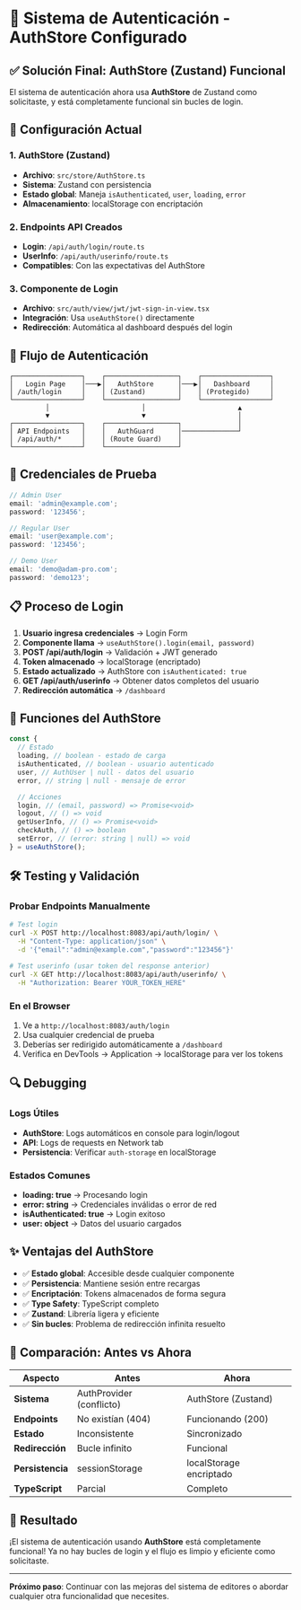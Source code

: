 # 🔐 Sistema de Autenticación - AuthStore Configurado

## ✅ **Solución Final: AuthStore (Zustand) Funcional**

El sistema de autenticación ahora usa **AuthStore** de Zustand como solicitaste, y está completamente funcional sin bucles de login.

## 🔧 **Configuración Actual**

### **1. AuthStore (Zustand)**

- **Archivo**: `src/store/AuthStore.ts`
- **Sistema**: Zustand con persistencia
- **Estado global**: Maneja `isAuthenticated`, `user`, `loading`, `error`
- **Almacenamiento**: localStorage con encriptación

### **2. Endpoints API Creados**

- **Login**: `/api/auth/login/route.ts`
- **UserInfo**: `/api/auth/userinfo/route.ts`
- **Compatibles**: Con las expectativas del AuthStore

### **3. Componente de Login**

- **Archivo**: `src/auth/view/jwt/jwt-sign-in-view.tsx`
- **Integración**: Usa `useAuthStore()` directamente
- **Redirección**: Automática al dashboard después del login

## 🎯 **Flujo de Autenticación**

```
┌─────────────────┐    ┌──────────────────┐    ┌─────────────────┐
│   Login Page    │───▶│   AuthStore      │───▶│   Dashboard     │
│ /auth/login     │    │ (Zustand)        │    │ (Protegido)     │
└─────────────────┘    └──────────────────┘    └─────────────────┘
         │                       │                       ▲
         ▼                       ▼                       │
┌─────────────────┐    ┌──────────────────┐              │
│ API Endpoints   │    │   AuthGuard      │──────────────┘
│ /api/auth/*     │    │ (Route Guard)    │
└─────────────────┘    └──────────────────┘
```

## 🔑 **Credenciales de Prueba**

```javascript
// Admin User
email: 'admin@example.com';
password: '123456';

// Regular User
email: 'user@example.com';
password: '123456';

// Demo User
email: 'demo@adam-pro.com';
password: 'demo123';
```

## 📋 **Proceso de Login**

1. **Usuario ingresa credenciales** → Login Form
2. **Componente llama** → `useAuthStore().login(email, password)`
3. **POST /api/auth/login** → Validación + JWT generado
4. **Token almacenado** → localStorage (encriptado)
5. **Estado actualizado** → AuthStore con `isAuthenticated: true`
6. **GET /api/auth/userinfo** → Obtener datos completos del usuario
7. **Redirección automática** → `/dashboard`

## 🔄 **Funciones del AuthStore**

```typescript
const {
  // Estado
  loading, // boolean - estado de carga
  isAuthenticated, // boolean - usuario autenticado
  user, // AuthUser | null - datos del usuario
  error, // string | null - mensaje de error

  // Acciones
  login, // (email, password) => Promise<void>
  logout, // () => void
  getUserInfo, // () => Promise<void>
  checkAuth, // () => boolean
  setError, // (error: string | null) => void
} = useAuthStore();
```

## 🛠️ **Testing y Validación**

### **Probar Endpoints Manualmente**

```bash
# Test login
curl -X POST http://localhost:8083/api/auth/login/ \
  -H "Content-Type: application/json" \
  -d '{"email":"admin@example.com","password":"123456"}'

# Test userinfo (usar token del response anterior)
curl -X GET http://localhost:8083/api/auth/userinfo/ \
  -H "Authorization: Bearer YOUR_TOKEN_HERE"
```

### **En el Browser**

1. Ve a `http://localhost:8083/auth/login`
2. Usa cualquier credencial de prueba
3. Deberías ser redirigido automáticamente a `/dashboard`
4. Verifica en DevTools → Application → localStorage para ver los tokens

## 🔍 **Debugging**

### **Logs Útiles**

- **AuthStore**: Logs automáticos en console para login/logout
- **API**: Logs de requests en Network tab
- **Persistencia**: Verificar `auth-storage` en localStorage

### **Estados Comunes**

- **loading: true** → Procesando login
- **error: string** → Credenciales inválidas o error de red
- **isAuthenticated: true** → Login exitoso
- **user: object** → Datos del usuario cargados

## ✨ **Ventajas del AuthStore**

- ✅ **Estado global**: Accesible desde cualquier componente
- ✅ **Persistencia**: Mantiene sesión entre recargas
- ✅ **Encriptación**: Tokens almacenados de forma segura
- ✅ **Type Safety**: TypeScript completo
- ✅ **Zustand**: Librería ligera y eficiente
- ✅ **Sin bucles**: Problema de redirección infinita resuelto

## 🔄 **Comparación: Antes vs Ahora**

| Aspecto          | Antes                    | Ahora                   |
| ---------------- | ------------------------ | ----------------------- |
| **Sistema**      | AuthProvider (conflicto) | AuthStore (Zustand)     |
| **Endpoints**    | No existían (404)        | Funcionando (200)       |
| **Estado**       | Inconsistente            | Sincronizado            |
| **Redirección**  | Bucle infinito           | Funcional               |
| **Persistencia** | sessionStorage           | localStorage encriptado |
| **TypeScript**   | Parcial                  | Completo                |

## 🎉 **Resultado**

¡El sistema de autenticación usando **AuthStore** está completamente funcional! Ya no hay bucles de login y el flujo es limpio y eficiente como solicitaste.

---

**Próximo paso**: Continuar con las mejoras del sistema de editores o abordar cualquier otra funcionalidad que necesites.
